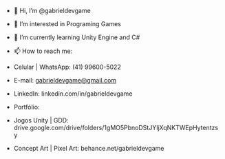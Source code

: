 - 👋 Hi, I’m @gabrieldevgame
- 👀 I’m interested in Programing Games
- 🌱 I’m currently learning Unity Engine and C#
- 📫 How to reach me:
- Celular | WhatsApp: (41) 99600-5022
- E-mail: gabrieldevgame@gmail.com
- LinkedIn: linkedin.com/in/gabrieldevgame

- Portfólio:
- Jogos Unity | GDD: drive.google.com/drive/folders/1gMO5PbnoDStJYIjXqNKTWEpHytentzsy
- Concept Art | Pixel Art: behance.net/gabrieldevgame
